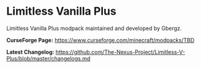 # Limitless Vanilla Plus
Limitless Vanilla Plus modpack maintained and developed by Gbergz.

**CurseForge Page:** https://www.curseforge.com/minecraft/modpacks/TBD

**Latest Changelog:** https://github.com/The-Nexus-Project/Limitless-V-Plus/blob/master/changelogs.md
